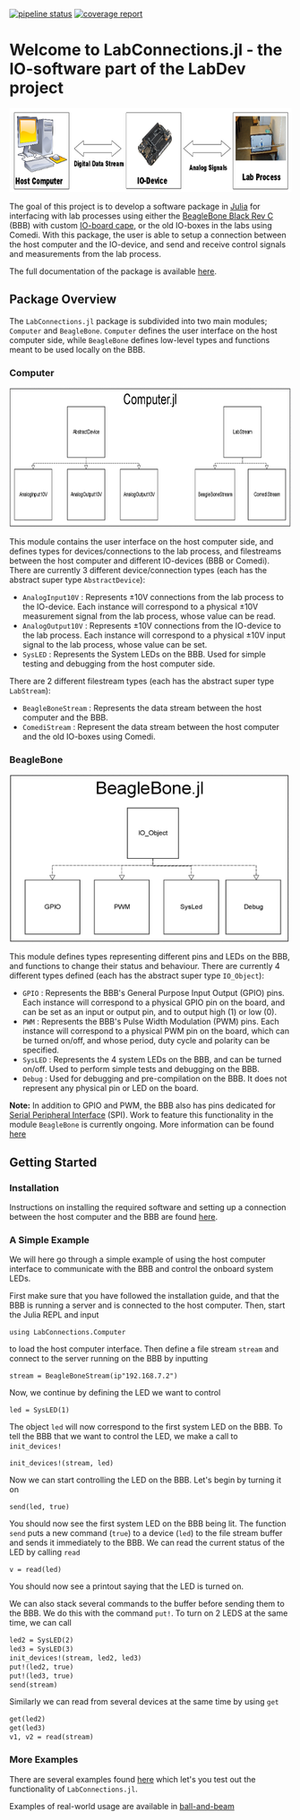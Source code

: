 [![pipeline status](https://gitlab.control.lth.se/labdev/LabConnections.jl/badges/master/pipeline.svg)](https://gitlab.control.lth.se/labdev/LabConnections.jl/commits/master)
[![coverage report](https://gitlab.control.lth.se/labdev/LabConnections.jl/badges/master/coverage.svg)](https://gitlab.control.lth.se/labdev/LabConnections.jl/commits/master)

# Welcome to LabConnections.jl - the IO-software part of the LabDev project
<img src="docs/src/fig/labio_overview.png" height="150" width="900">

The goal of this project is to develop a software package in [Julia](https://julialang.org/)
for interfacing with lab processes using either the [BeagleBone Black Rev C](http://beagleboard.org/) (BBB)
with custom [IO-board cape](https://gitlab.control.lth.se/labdev/ioboards), or the old IO-boxes in the labs using Comedi.
With this package, the user is able to setup a connection between the
host computer and the IO-device, and send and
receive control signals and measurements from the lab process.

The full documentation of the package is available [here](https://gitlab.control.lth.se/labdev/LabConnections.jl/blob/julia1/docs/build/index.md).

## Package Overview
The `LabConnections.jl` package is subdivided into two main modules; `Computer`
and `BeagleBone`. `Computer` defines the user interface on the host
computer side, while `BeagleBone` defines low-level types and functions meant
to be used locally on the BBB.

### Computer
<img src="docs/src/fig/computertypes.png" height="250" width="800">

This module contains the user interface on the host computer side, and defines
types for devices/connections to the lab process, and filestreams between the
host computer and different IO-devices (BBB or Comedi). There are currently 3
different device/connection types (each has the abstract super type `AbstractDevice`):
* `AnalogInput10V` : Represents ±10V connections from the lab process to the IO-device. Each instance will correspond to a physical ±10V measurement signal from the lab process, whose value can be read.
* `AnalogOutput10V` : Represents ±10V connections from the IO-device to the lab process. Each instance will correspond to a physical ±10V input signal to the lab process, whose value can be set.  
* `SysLED` : Represents the System LEDs on the BBB. Used for simple testing and debugging from the host computer side.

There are 2 different filestream types (each has the abstract super type `LabStream`):
* `BeagleBoneStream` : Represents the data stream between the host computer and the BBB.
* `ComediStream` : Represent the data stream between the host computer and the old IO-boxes using Comedi.

### BeagleBone
<img src="docs/src/fig/beaglebonetypes.png" height="300" width="500">

This module defines types representing different pins and LEDs on the BBB, and
functions to change their status and behaviour. There are currently 4 different types defined
(each has the abstract super type `IO_Object`):
* `GPIO` : Represents the BBB's General Purpose Input Output (GPIO) pins.
Each instance will correspond to a physical GPIO pin on the board, and can be
set as an input or output pin, and to output high (1) or low (0).
* `PWM` : Represents the BBB's Pulse Width Modulation (PWM) pins.
Each instance will correspond to a physical PWM pin on the board, which can be
turned on/off, and whose period, duty cycle and polarity can be specified.
* `SysLED` : Represents the 4 system LEDs on the BBB, and can be turned on/off.
Used to perform simple tests and debugging on the BBB.
* `Debug` : Used for debugging and pre-compilation on the BBB. It does
not represent any physical pin or LED on the board.

**Note:** In addition to GPIO and PWM, the BBB also has pins dedicated for [Serial Peripheral
Interface](https://en.wikipedia.org/wiki/Serial_Peripheral_Interface_Bus) (SPI).
Work to feature this functionality in the module `BeagleBone` is currently ongoing. More
information can be found [here](https://gitlab.control.lth.se/labdev/LabConnections.jl/blob/master/docs/build/man/introduction.md#spi-development)

## Getting Started
### Installation
Instructions on installing the required software and setting up a connection between
the host computer and the BBB are found [here](https://gitlab.control.lth.se/labdev/LabConnections.jl/blob/julia1/docs/build/man/installation.md#installation-instructions).

### A Simple Example
We will here go through a simple example of using the host computer interface to communicate with the BBB and control the onboard system LEDs.

First make sure that you have followed the installation guide, and that the BBB is running a server and is connected to the host computer.
Then, start the Julia REPL and input

    using LabConnections.Computer
to load the host computer interface. Then define a file stream `stream` and connect to the server running on the BBB by inputting

    stream = BeagleBoneStream(ip"192.168.7.2")
Now, we continue by defining the LED we want to control

    led = SysLED(1)

The object `led` will now correspond to the first system LED on the BBB.
To tell the BBB that we want to control the LED, we make a call to `init_devices!`

    init_devices!(stream, led)
Now we can start controlling the LED on the BBB. Let's begin by turning it on

    send(led, true)
You should now see the first system LED on the BBB being lit.
The function `send` puts a new command (`true`) to a device (`led`) to the file stream buffer and
sends it immediately to the BBB.
We can read the current status of the LED by calling `read`

    v = read(led)
You should now see a printout saying that the LED is turned on.

We can also stack several commands to the buffer before sending them to the BBB.
We do this with the command `put!`. To turn on 2 LEDS at the same time, we can call

    led2 = SysLED(2)
    led3 = SysLED(3)
    init_devices!(stream, led2, led3)
    put!(led2, true)
    put!(led3, true)
    send(stream)
Similarly we can read from several devices at the same time by using `get`

    get(led2)
    get(led3)
    v1, v2 = read(stream)

### More Examples
There are several examples found [here](https://gitlab.control.lth.se/labdev/LabConnections.jl/blob/master/docs/build/examples/examples.md#examples)
which let's you test out the functionality of `LabConnections.jl`.

Examples of real-world usage are available in [ball-and-beam](https://gitlab.control.lth.se/processes/LabProcesses.jl/blob/master/src/interface_implementations/ballandbeam.jl)
